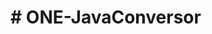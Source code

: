<h1>  # ONE-JavaConversor </h1>
<src img ![img-conversor] (https://github.com/Pedro410Ar/ONE-JavaConversor/master/img-conversor.jpg)>


